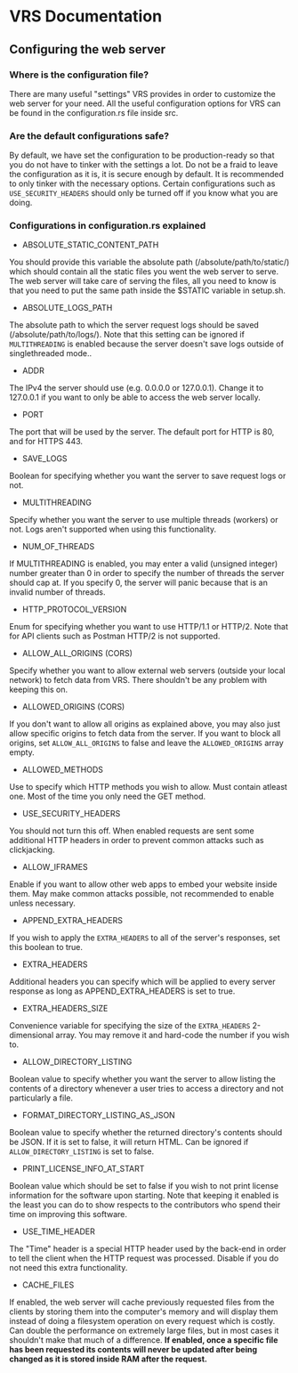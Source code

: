 # VRS Documentation

## Configuring the web server

### Where is the configuration file?

There are many useful "settings" VRS provides in order to customize the web server for your need. All the useful configuration options for VRS can be found in the configuration.rs file inside src.

### Are the default configurations safe?

By default, we have set the configuration to be production-ready so that you do not have to tinker with the settings a lot. Do not be a fraid to leave the configuration as it is, it is secure enough by default. It is recommended to only tinker with the necessary options. Certain configurations such as <code>USE\_SECURITY\_HEADERS</code> should only be turned off if you know what you are doing.

### Configurations in configuration.rs explained

- ABSOLUTE\_STATIC\_CONTENT\_PATH

You should provide this variable the absolute path (/absolute/path/to/static/) which should contain all the static files you went the web server to serve. The web server will take care of serving the files, all you need to know is that you need to put the same path inside the $STATIC variable in setup.sh.

- ABSOLUTE\_LOGS\_PATH

The absolute path to which the server request logs should be saved (/absolute/path/to/logs/). Note that this setting can be ignored if <code>MULTITHREADING</code> is enabled because the server doesn't save logs outside of singlethreaded mode..

- ADDR

The IPv4 the server should use (e.g. 0.0.0.0 or 127.0.0.1). Change it to 127.0.0.1 if you want to only be able to access the web server locally.

- PORT

The port that will be used by the server. The default port for HTTP is 80, and for HTTPS 443.

- SAVE\_LOGS

Boolean for specifying whether you want the server to save request logs or not.

- MULTITHREADING

Specify whether you want the server to use multiple threads (workers) or not. Logs aren't supported when using this functionality.

- NUM\_OF\_THREADS

If MULTITHREADING is enabled, you may enter a valid (unsigned integer) number greater than 0 in order to specify the number of threads the server should cap at. If you specify 0, the server will panic because that is an invalid number of threads.

- HTTP\_PROTOCOL\_VERSION

Enum for specifying whether you want to use HTTP/1.1 or HTTP/2. Note that for API clients such as Postman HTTP/2 is not supported.

- ALLOW\_ALL\_ORIGINS (CORS)

Specify whether you want to allow external web servers (outside your local network) to fetch data from VRS. There shouldn't be any problem with keeping this on.

- ALLOWED\_ORIGINS (CORS)

If you don't want to allow all origins as explained above, you may also just allow specific origins to fetch data from the server. If you want to block all origins, set <code>ALLOW\_ALL\_ORIGINS</code> to false and leave the <code>ALLOWED\_ORIGINS</code> array empty.

- ALLOWED\_METHODS

Use to specify which HTTP methods you wish to allow. Must contain atleast one. Most of the time you only need the GET method.

- USE\_SECURITY\_HEADERS

You should not turn this off. When enabled requests are sent some additional HTTP headers in order to prevent common attacks such as clickjacking.

- ALLOW\_IFRAMES

Enable if you want to allow other web apps to embed your website inside them. May make common attacks possible, not recommended to enable unless necessary.

- APPEND\_EXTRA\_HEADERS

If you wish to apply the <code>EXTRA\_HEADERS</code> to all of the server's responses, set this boolean to true.

- EXTRA\_HEADERS

Additional headers you can specify which will be applied to every server response as long as APPEND\_EXTRA\_HEADERS is set to true.

- EXTRA\_HEADERS\_SIZE

Convenience variable for specifying the size of the <code>EXTRA\_HEADERS</code> 2-dimensional array. You may remove it and hard-code the number if you wish to.

- ALLOW\_DIRECTORY\_LISTING

Boolean value to specify whether you want the server to allow listing the contents of a directory whenever a user tries to access a directory and not particularly a file.

- FORMAT\_DIRECTORY\_LISTING\_AS\_JSON

Boolean value to specify whether the returned directory's contents should be JSON. If it is set to false, it will return HTML. Can be ignored if <code>ALLOW\_DIRECTORY\_LISTING</code> is set to false.

- PRINT\_LICENSE\_INFO\_AT\_START

Boolean value which should be set to false if you wish to not print license information for the software upon starting. Note that keeping it enabled is the least you can do to show respects to the contributors who spend their time on improving this software.

- USE\_TIME\_HEADER

The "Time" header is a special HTTP header used by the back-end in order to tell the client when the HTTP request was processed. Disable if you do not need this extra functionality.

- CACHE\_FILES

If enabled, the web server will cache previously requested files from the clients by storing them into the computer's memory and will display them instead of doing a filesystem operation on every request which is costly. Can double the performance on extremely large files, but in most cases it shouldn't make that much of a difference. **If enabled, once a specific file has been requested its contents will never be updated after being changed as it is stored inside RAM after the request.**
